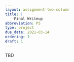 ```yaml
---
layout: assignment-two-column
title: |
    Final Writeup
abbreviation: P5
type: project
due_date: 2021-03-14
ordering: 1 
draft: 1
---
```


TBD